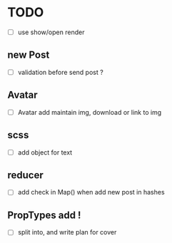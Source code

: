 # TODO
 - [ ] use show/open render 
## new Post
 - [ ] validation before send post ?
 
 
 ## Avatar
- [ ] Avatar add maintain img, download or link to img

 ## scss
- [ ] add object for text 

## reducer
 - [ ] add check in Map() when add new post in hashes


## PropTypes add !
- [ ] split into, and write plan for cover